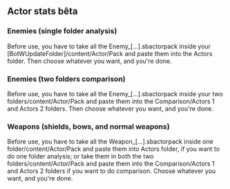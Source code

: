 ## Actor stats bêta

### Enemies (single folder analysis)

Before use, you have to take all the Enemy_[...].sbactorpack inside your [BotWUpdateFolder]/content/Actor/Pack and paste them into the Actors folder. Then choose whatever you want, and you're done.

### Enemies (two folders comparison)

Before use, you have to take all the Enemy_[...].sbactorpack inside your two folders/content/Actor/Pack and paste them into the Comparison/Actors 1 and Actors 2 folders. Then choose whatever you want, and you're done.

### Weapons (shields, bows, and normal weapons)

Before use, you have to take all the Weapon_[...].sbactorpack inside one folder/content/Actor/Pack and paste them into Actors folder, if you want to do one folder analysis; or take them in both the two folders/content/Actor/Pack and paste them into the Comparison/Actors 1 and Actors 2 folders if you want to do comparison. Choose whatever you want, and you're done.
